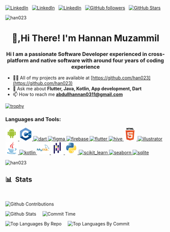 [![LinkedIn](https://img.shields.io/badge/LinkedIn-Profile-informational?style=for-the-badge&logo=linkedin&logoColor=white&color=dark)](https://www.linkedin.com/in/hannan-muzammil-androiddeveloper) &nbsp;
[![LinkedIn](https://img.shields.io/badge/Facebook-Account-informational?style=for-the-badge&logo=facebook&logoColor=white&color=dark)](https://www.facebook.com/hannan.muzammil?mibextid=ZbWKwL) &nbsp;
[![LinkedIn](https://img.shields.io/badge/Instagram-Account-informational?style=for-the-badge&logo=instagram&logoColor=white&color=dark)](https://instagram.com/hannan_officall?igshid=MzNlNGNkZWQ4Mg==) &nbsp;
[![GitHub followers](https://img.shields.io/github/followers/han023?logo=GitHub&style=for-the-badge&color=7fff00)](https://github.com/han023) &nbsp;
[![GitHub Stars](https://img.shields.io/github/stars/han023?logo=github&style=for-the-badge&color=7fff00)](https://github.com/han023) &nbsp;<br>

<p align="left"> <img src="https://komarev.com/ghpvc/?username=han023&label=Profile%20views&color=7fff00&style=flat" alt="han023" /> </p>


<h1 align="center">👋,Hi There! I'm Hannan Muzammil</h1>
<h3 align="center">Hi I am a passionate Software Developer experienced in cross-platform and native software with around four years of coding experience</h3>

- 👨‍💻 All of my projects are available at [https://github.com/han023](https://github.com/han023)
- 💬 Ask me about **Flutter, Java, Kotlin, App development, Dart**
- 📫 How to reach me **abdullhannan0311@gmail.com**


[![trophy](https://github-profile-trophy.vercel.app/?username=han023&theme=matrix&column=4&margin-w=15&margin-h=15&no-frame=true&no-bg=false)](https://github.com/ryo-ma/github-profile-trophy)




<h3 align="left">Languages and Tools:</h3>
<p align="left"> <a href="https://developer.android.com" target="_blank" rel="noreferrer"> <img src="https://raw.githubusercontent.com/devicons/devicon/master/icons/android/android-original-wordmark.svg" alt="android" width="40" height="40"/> </a> <a href="https://www.w3schools.com/cpp/" target="_blank" rel="noreferrer"> <img src="https://raw.githubusercontent.com/devicons/devicon/master/icons/cplusplus/cplusplus-original.svg" alt="cplusplus" width="40" height="40"/> </a> <a href="https://dart.dev" target="_blank" rel="noreferrer"> <img src="https://www.vectorlogo.zone/logos/dartlang/dartlang-icon.svg" alt="dart" width="40" height="40"/> </a> <a href="https://www.figma.com/" target="_blank" rel="noreferrer"> <img src="https://www.vectorlogo.zone/logos/figma/figma-icon.svg" alt="figma" width="40" height="40"/> </a> <a href="https://firebase.google.com/" target="_blank" rel="noreferrer"> <img src="https://www.vectorlogo.zone/logos/firebase/firebase-icon.svg" alt="firebase" width="40" height="40"/> </a> <a href="https://flutter.dev" target="_blank" rel="noreferrer"> <img src="https://www.vectorlogo.zone/logos/flutterio/flutterio-icon.svg" alt="flutter" width="40" height="40"/> </a> <a href="https://hive.apache.org/" target="_blank" rel="noreferrer"> <img src="https://www.vectorlogo.zone/logos/apache_hive/apache_hive-icon.svg" alt="hive" width="40" height="40"/> </a> <a href="https://www.w3.org/html/" target="_blank" rel="noreferrer"> <img src="https://raw.githubusercontent.com/devicons/devicon/master/icons/html5/html5-original-wordmark.svg" alt="html5" width="40" height="40"/> </a> <a href="https://www.adobe.com/in/products/illustrator.html" target="_blank" rel="noreferrer"> <img src="https://www.vectorlogo.zone/logos/adobe_illustrator/adobe_illustrator-icon.svg" alt="illustrator" width="40" height="40"/> </a> <a href="https://www.java.com" target="_blank" rel="noreferrer"> <img src="https://raw.githubusercontent.com/devicons/devicon/master/icons/java/java-original.svg" alt="java" width="40" height="40"/> </a> <a href="https://kotlinlang.org" target="_blank" rel="noreferrer"> <img src="https://www.vectorlogo.zone/logos/kotlinlang/kotlinlang-icon.svg" alt="kotlin" width="40" height="40"/> </a> <a href="https://www.mysql.com/" target="_blank" rel="noreferrer"> <img src="https://raw.githubusercontent.com/devicons/devicon/master/icons/mysql/mysql-original-wordmark.svg" alt="mysql" width="40" height="40"/> </a> <a href="https://pandas.pydata.org/" target="_blank" rel="noreferrer"> <img src="https://raw.githubusercontent.com/devicons/devicon/2ae2a900d2f041da66e950e4d48052658d850630/icons/pandas/pandas-original.svg" alt="pandas" width="40" height="40"/> </a> <a href="https://www.python.org" target="_blank" rel="noreferrer"> <img src="https://raw.githubusercontent.com/devicons/devicon/master/icons/python/python-original.svg" alt="python" width="40" height="40"/> </a> <a href="https://scikit-learn.org/" target="_blank" rel="noreferrer"> <img src="https://upload.wikimedia.org/wikipedia/commons/0/05/Scikit_learn_logo_small.svg" alt="scikit_learn" width="40" height="40"/> </a> <a href="https://seaborn.pydata.org/" target="_blank" rel="noreferrer"> <img src="https://seaborn.pydata.org/_images/logo-mark-lightbg.svg" alt="seaborn" width="40" height="40"/> </a> <a href="https://www.sqlite.org/" target="_blank" rel="noreferrer"> <img src="https://www.vectorlogo.zone/logos/sqlite/sqlite-icon.svg" alt="sqlite" width="40" height="40"/> </a> </p>




<p><img align="center" src="https://github-readme-streak-stats.herokuapp.com/?user=han023=&theme=chartreuse_dark&" alt="han023" /></p>


## 📊 &nbsp;Stats

<br>

![Github Contributions](http://github-profile-summary-cards.vercel.app/api/cards/profile-details?username=han023&theme=chartreuse_dark)

![Github Stats](http://github-profile-summary-cards.vercel.app/api/cards/stats?username=han023&theme=chartreuse_dark)&nbsp;&nbsp;
&nbsp;
![Commit Time](http://github-profile-summary-cards.vercel.app/api/cards/productive-time?username=han023&theme=chartreuse_dark&utcOffset=8)

![Top Languages By Repo](http://github-profile-summary-cards.vercel.app/api/cards/repos-per-language?username=han023&theme=chartreuse_dark)&nbsp;&nbsp;
&nbsp;
![Top Languages By Commit](http://github-profile-summary-cards.vercel.app/api/cards/most-commit-language?username=han023&theme=chartreuse_dark)

